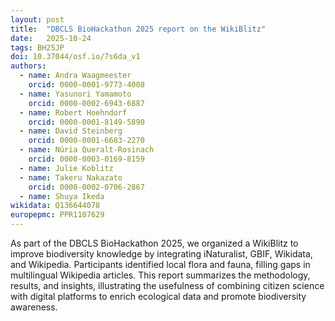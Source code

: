 ```yaml
---
layout: post
title:  "DBCLS BioHackathon 2025 report on the WikiBlitz"
date:   2025-10-24
tags: BH25JP
doi: 10.37044/osf.io/7s6da_v1
authors:
  - name: Andra Waagmeester
    orcid: 0000-0001-9773-4008
  - name: Yasunori Yamamoto
    orcid: 0000-0002-6943-6887
  - name: Robert Hoehndorf
    orcid: 0000-0001-8149-5890
  - name: David Steinberg
    orcid: 0000-0001-6683-2270
  - name: Núria Queralt-Rosinach
    orcid: 0000-0003-0169-8159
  - name: Julie Koblitz
  - name: Takeru Nakazato
    orcid: 0000-0002-0706-2867
  - name: Shuya Ikeda
wikidata: Q136644078
europepmc: PPR1107629
---
```


As part of the DBCLS BioHackathon 2025, we organized a WikiBlitz to improve biodiversity knowledge by integrating iNaturalist, GBIF, Wikidata, and Wikipedia.
Participants identified local flora and fauna, filling gaps in multilingual Wikipedia articles. This report summarizes the methodology, results, and insights,
illustrating the usefulness of combining citizen science with digital platforms to enrich ecological data and promote biodiversity awareness.

